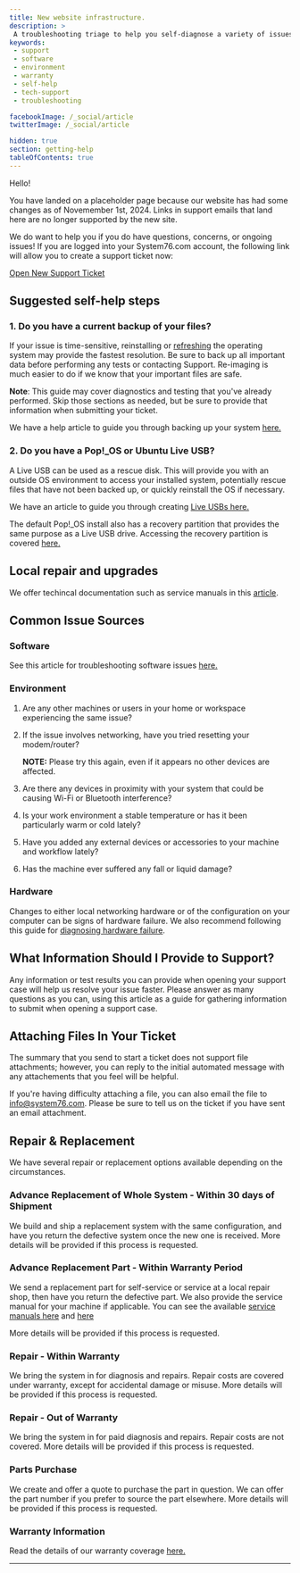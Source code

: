 ```yaml
---
title: New website infrastructure.
description: >
 A troubleshooting triage to help you self-diagnose a variety of issues.
keywords:
 - support
 - software
 - environment
 - warranty
 - self-help
 - tech-support
 - troubleshooting

facebookImage: /_social/article
twitterImage: /_social/article

hidden: true
section: getting-help
tableOfContents: true
---
```


Hello!

You have landed on a placeholder page because our website has had some changes as of Novemember 1st, 2024. Links in support emails that land here are no longer supported by the new site.

We do want to help you if you do have questions, concerns, or ongoing issues! If you are logged into your System76.com account, the following link will allow you to create a support ticket now:

[Open New Support Ticket](https://system76.com/my-account/support-tickets/new)

## Suggested self-help steps

### 1. Do you have a current backup of your files?

If your issue is time-sensitive, reinstalling or [refreshing](/articles/pop-recovery#refresh-install) the operating system may provide the fastest resolution. Be sure to back up all important data before performing any tests or contacting Support. Re-imaging is much easier to do if we know that your important files are safe.

**Note**: This guide may cover diagnostics and testing that you've already performed. Skip those sections as needed, but be sure to provide that information when submitting your ticket.

We have a help article to guide you through backing up your system [here.](/articles/backup-files)

### 2. Do you have a Pop!\_OS or Ubuntu Live USB?

A Live USB can be used as a rescue disk. This will provide you with an outside OS environment to access your installed system, potentially rescue files that have not been backed up, or quickly reinstall the OS if necessary.

We have an article to guide you through creating [Live USBs here.](/articles/live-disk)

The default Pop!\_OS install also has a recovery partition that provides the same purpose as a Live USB drive. Accessing the recovery partition is covered [here.](https://support.system76.com/articles/pop-recovery)

## Local repair and upgrades

We offer techincal documentation such as service manuals in this [article](/articles/guides).

## Common Issue Sources

### Software

See this article for troubleshooting software issues [here.](/articles/software-triage)

### Environment

1. Are any other machines or users in your home or workspace experiencing the same issue?
2. If the issue involves networking, have you tried resetting your modem/router?

   **NOTE:** Please try this again, even if it appears no other devices are affected.

3. Are there any devices in proximity with your system that could be causing Wi-Fi or Bluetooth interference?
4. Is your work environment a stable temperature or has it been particularly warm or cold lately?
5. Have you added any external devices or accessories to your machine and workflow lately?
6. Has the machine ever suffered any fall or liquid damage?

### Hardware

Changes to either local networking hardware or of the configuration on your computer can be signs of hardware failure. We also recommend following this guide for [diagnosing hardware failure](/articles/hardware-failure).

## What Information Should I Provide to Support?

Any information or test results you can provide when opening your support case will help us resolve your issue faster. Please answer as many questions as you can, using this article as a guide for gathering information to submit when opening a support case.

## Attaching Files In Your Ticket

The summary that you send to start a ticket does not support file attachments; however, you can reply to the initial automated message with any attachements that you feel will be helpful.

If you're having difficulty attaching a file, you can also email the file to info@system76.com. Please be sure to tell us on the ticket if you have sent an email attachment.

## Repair & Replacement

We have several repair or replacement options available depending on the circumstances.

### Advance Replacement of Whole System - Within 30 days of Shipment

We build and ship a replacement system with the same configuration, and have you return the defective system once the new one is received. More details will be provided if this process is requested.

### Advance Replacement Part - Within Warranty Period

We send a replacement part for self-service or service at a local repair shop, then have you return the defective part. We also provide the service manual for your machine if applicable. You can see the available [service manuals here](/articles/guides) and [here](https://tech-docs.system76.com/)

More details will be provided if this process is requested.

### Repair - Within Warranty

We bring the system in for diagnosis and repairs. Repair costs are covered under warranty, except for accidental damage or misuse. More details will be provided if this process is requested.

### Repair - Out of Warranty

We bring the system in for paid diagnosis and repairs. Repair costs are not covered. More details will be provided if this process is requested.

### Parts Purchase

We create and offer a quote to purchase the part in question. We can offer the part number if you prefer to source the part elsewhere. More details will be provided if this process is requested.

### Warranty Information

Read the details of our warranty coverage [here.](https://system76.com/warranty)

---

<!--
- Document Version: 1.0.0
- Date: (12-19-2024)
- Author: Thomas Zimmerman
- Contributing Editor(s): Aaron Honeycutt
-->
